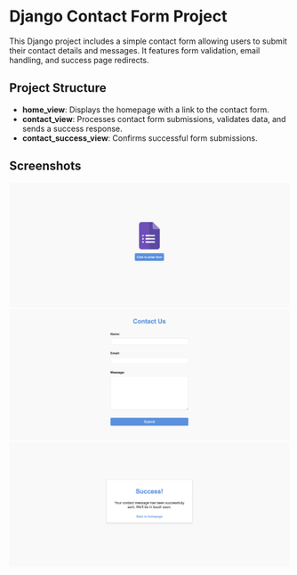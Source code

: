 # Django Contact Form Project

This Django project includes a simple contact form allowing users to submit their contact details and messages. It features form validation, email handling, and success page redirects.

## Project Structure

- **home_view**: Displays the homepage with a link to the contact form.
- **contact_view**: Processes contact form submissions, validates data, and sends a success response.
- **contact_success_view**: Confirms successful form submissions.

## Screenshots
![Screenshot1](Screenshots/screenshot1.png)
![Screenshot2](Screenshots/screenshot2.png)
![Screenshot3](Screenshots/screenshot3.png)

